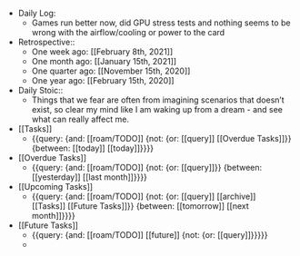 - Daily Log:
    - Games run better now, did GPU stress tests and nothing seems to be wrong with the airflow/cooling or power to the card
- Retrospective::
    - One week ago: [[February 8th, 2021]]
    - One month ago: [[January 15th, 2021]]
    - One quarter ago: [[November 15th, 2020]]
    - One year ago: [[February 15th, 2020]]
- Daily Stoic::
    - Things that we fear are often from imagining scenarios that doesn’t exist, so clear my mind like I am waking up from a dream - and see what can really affect me.
- [[Tasks]]
    - {{query: {and: [[roam/TODO]] {not: {or: [[query]] [[Overdue Tasks]]}} {between: [[today]] [[today]]}}}}
- [[Overdue Tasks]]
    - {{query: {and: [[roam/TODO]] {not: {or: [[query]]}} {between: [[yesterday]] [[last month]]}}}}
- [[Upcoming Tasks]]
    - {{query: {and: [[roam/TODO]] {not: {or: [[query]] [[archive]] [[Tasks]] [[Future Tasks]]}} {between: [[tomorrow]] [[next month]]}}}}
- [[Future Tasks]]
    - {{query: {and: [[roam/TODO]] [[future]] {not: {or: [[query]]}}}}}
    - 

